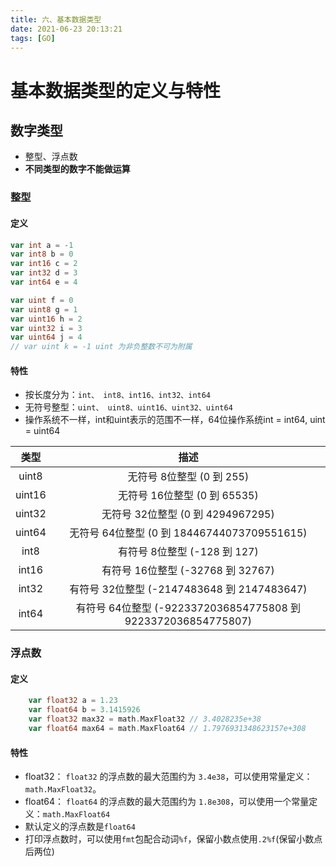 ```yaml
---
title: 六、基本数据类型
date: 2021-06-23 20:13:21
tags: [GO]
---
```

# 基本数据类型的定义与特性
<!--more-->
## 数字类型
- 整型、浮点数
- **不同类型的数字不能做运算**

### 整型
#### 定义
```go
var int a = -1
var int8 b = 0
var int16 c = 2
var int32 d = 3
var int64 e = 4

var uint f = 0
var uint8 g = 1
var uint16 h = 2
var uint32 i = 3
var uint64 j = 4
// var uint k = -1 uint 为非负整数不可为附属
```
#### 特性
- 按长度分为：`int、 int8、int16、int32、int64` 
- 无符号整型：`uint、 uint8、uint16、uint32、uint64`
- 操作系统不一样，int和uint表示的范围不一样，64位操作系统int = int64, uint = uint64

|  类型  |                             描述                             |
| :----: | :----------------------------------------------------------: |
| uint8  |                  无符号 8位整型 (0 到 255)                   |
| uint16 |                 无符号 16位整型 (0 到 65535)                 |
| uint32 |              无符号 32位整型 (0 到 4294967295)               |
| uint64 |         无符号 64位整型 (0 到 18446744073709551615)          |
|  int8  |                 有符号 8位整型 (-128 到 127)                 |
| int16  |              有符号 16位整型 (-32768 到 32767)               |
| int32  |         有符号 32位整型 (-2147483648 到 2147483647)          |
| int64  | 有符号 64位整型 (-9223372036854775808 到 9223372036854775807) |

### 浮点数
#### 定义

```go
    var float32 a = 1.23
    var float64 b = 3.1415926
    var float32 max32 = math.MaxFloat32 // 3.4028235e+38
    var float64 max64 = math.MaxFloat64 // 1.7976931348623157e+308
```
#### 特性
- float32： `float32` 的浮点数的最大范围约为 `3.4e38`，可以使用常量定义：`math.MaxFloat32`。
- float64： `float64` 的浮点数的最大范围约为 `1.8e308`，可以使用一个常量定义：`math.MaxFloat64`
- 默认定义的浮点数是`float64`
- 打印浮点数时，可以使用`fmt`包配合动词`%f`，保留小数点使用`.2%f`(保留小数点后两位)